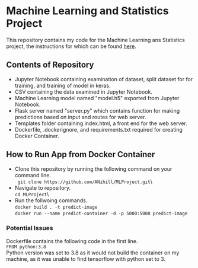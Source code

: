 # Machine Learning and Statistics Project

This repository contains my code for the Machine Learning ans Statistics project, the instructions for which can be found [here](https://learnonline.gmit.ie/mod/url/view.php?id=104063). 

## Contents of Repository
 - Jupyter Notebook containing examination of dataset, split dataset for for training, and training of model in keras.
 - CSV containing the data examined in Jupyter Notebook.
 - Machine Learning model named "model.h5" exported from Jupyter Notebook.
 - Flask server named "server.py" which contains function for making predictions based on input and routes for web server.
 - Templates folder containing index.html, a front end for the web server.
 - Dockerfile, .dockerignore, and requirements.txt required for creating Docker Container.
 
 ## How to Run App from Docker Container
 - Clone this repository by running the following command on your command line.\
 ``` git clone https://github.com/ANihill/MLProject.git```\
 - Navigate to repository.\
 ```cd MLProject```\
 - Run the follwoing commands.\
 ```docker build . -t predict-image```\
 ```docker run --name predict-container -d -p 5000:5000 predict-image```
 
 ### Potential Issues
 Dockerfile contains the following code in the first line.\
 ```FROM python:3.8```\
 Python version was set to 3.8 as it would not build the container on my machine, as it was unable to find tensorflow with python set to 3.
